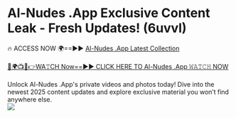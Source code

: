 # Al-Nudes .App Exclusive Content Leak - Fresh Updates! (6uvvl)

🔥 ACCESS NOW 🌍==►► <a href="https://tinyurl.com/yc657z5k" rel="nofollow">Al-Nudes .App Latest Collection</a>
<br><br>
[🔴🌍📺📱👉WA𝚃CH Now==►► CLICK HERE TO Al-Nudes .App 𝚆𝙰𝚃𝙲𝙷 NOW](https://tinyurl.com/yc657z5k)
<br><br>
Unlock Al-Nudes .App's private videos and photos today! Dive into the newest 2025 content updates and explore exclusive material you won’t find anywhere else.
<br>
<a href="https://tinyurl.com/yc657z5k" rel="nofollow" data-target="animated-image.originalLink"><img src="https://camo.githubusercontent.com/8a4f000d20f83aca3bf7ec5f350d767afa0574a8a352519fd8cfa583a6f93a33/68747470733a2f2f692e696d6775722e636f6d2f644a486b345a712e676966" data-canonical-src="https://i.imgur.com/dJHk4Zq.gif" style="max-width: 100%; display: inline-block;" data-target="animated-image.originalImage"></a>
<br>
